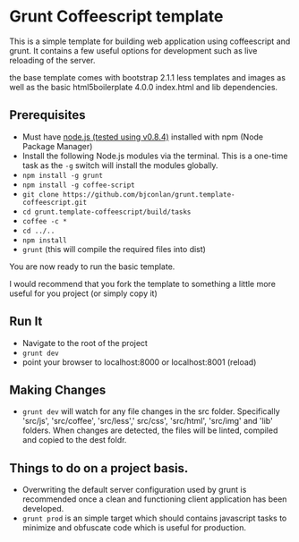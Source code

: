 # Grunt Coffeescript template

This is a simple template for building web application using
coffeescript and grunt. It contains a few useful options for
development such as live reloading of the server.

the base template comes with bootstrap 2.1.1 less templates and images
as well as the basic html5boilerplate 4.0.0 index.html and lib dependencies.

## Prerequisites
* Must have [node.js (tested using v0.8.4)](http://nodejs.org/) installed with npm (Node Package Manager)
* Install the following Node.js modules via the terminal.  This is a one-time task as the `-g` switch will install the modules globally.
* `npm install -g grunt`
* `npm install -g coffee-script`
* `git clone https://github.com/bjconlan/grunt.template-coffeescript.git`
* `cd grunt.template-coffeescript/build/tasks`
* `coffee -c *`
* `cd ../..`
* `npm install`
* `grunt` (this will compile the required files into dist)

You are now ready to run the basic template.

I would recommend that you fork the template to something a little more useful for you project (or simply copy it)

## Run It
* Navigate to the root of the project
* `grunt dev`
* point your browser to localhost:8000 or localhost:8001 (reload)

## Making Changes
* `grunt dev` will watch for any file changes in the src folder. 
  Specifically 'src/js', 'src/coffee', 'src/less',' src/css', 
  'src/html', 'src/img' and 'lib' folders. When changes are detected,
  the files will be linted, compiled and copied to the dest foldr.

## Things to do on a project basis.
* Overwriting the default server configuration used by grunt is
  recommended once a clean and functioning client application has been
  developed.
* `grunt prod` is an simple target which should contains javascript
  tasks to minimize and obfuscate code which is useful for production.
